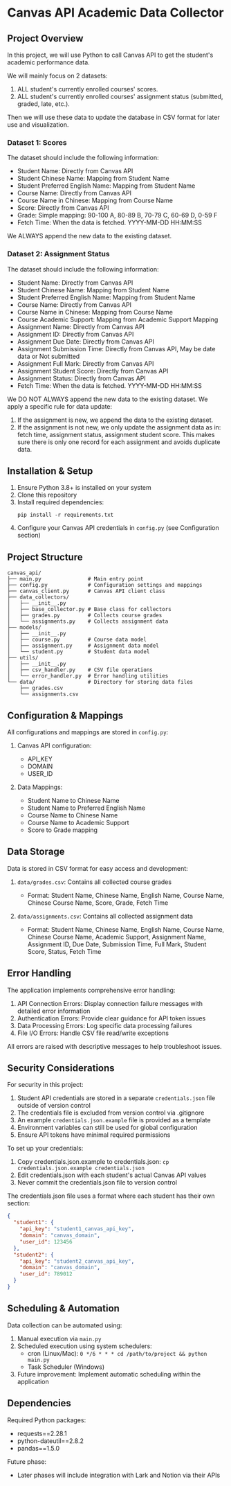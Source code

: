 # Canvas API Academic Data Collector

## Project Overview

In this project, we will use Python to call Canvas API to get the student's academic performance data.

We will mainly focus on 2 datasets:
1. ALL student's currently enrolled courses' scores.
2. ALL student's currently enrolled courses' assignment status (submitted, graded, late, etc.).

Then we will use these data to update the database in CSV format for later use and visualization.

### Dataset 1: Scores

The dataset should include the following information:
- Student Name: Directly from Canvas API
- Student Chinese Name: Mapping from Student Name
- Student Preferred English Name: Mapping from Student Name
- Course Name: Directly from Canvas API
- Course Name in Chinese: Mapping from Course Name
- Score: Directly from Canvas API
- Grade: Simple mapping: 90-100 A, 80-89 B, 70-79 C, 60-69 D, 0-59 F
- Fetch Time: When the data is fetched. YYYY-MM-DD HH:MM:SS

We ALWAYS append the new data to the existing dataset. 

### Dataset 2: Assignment Status

The dataset should include the following information:
- Student Name: Directly from Canvas API
- Student Chinese Name: Mapping from Student Name
- Student Preferred English Name: Mapping from Student Name
- Course Name: Directly from Canvas API
- Course Name in Chinese: Mapping from Course Name
- Course Academic Support: Mapping from Academic Support Mapping
- Assignment Name: Directly from Canvas API
- Assignment ID: Directly from Canvas API
- Assignment Due Date: Directly from Canvas API
- Assignment Submission Time: Directly from Canvas API, May be date data or Not submitted
- Assignment Full Mark: Directly from Canvas API
- Assignment Student Score: Directly from Canvas API
- Assignment Status: Directly from Canvas API
- Fetch Time: When the data is fetched. YYYY-MM-DD HH:MM:SS

We DO NOT ALWAYS append the new data to the existing dataset. 
We apply a specific rule for data update:
1. If the assignment is new, we append the data to the existing dataset.
2. If the assignment is not new, we only update the assignment data as in: fetch time, assignment status, assignment student score.
This makes sure there is only one record for each assignment and avoids duplicate data.

## Installation & Setup

1. Ensure Python 3.8+ is installed on your system
2. Clone this repository
3. Install required dependencies:
   ```
   pip install -r requirements.txt
   ```
4. Configure your Canvas API credentials in `config.py` (see Configuration section)

## Project Structure

```
canvas_api/
├── main.py               # Main entry point
├── config.py             # Configuration settings and mappings
├── canvas_client.py      # Canvas API client class
├── data_collectors/
│   ├── __init__.py
│   ├── base_collector.py # Base class for collectors
│   ├── grades.py         # Collects course grades
│   └── assignments.py    # Collects assignment data
├── models/
│   ├── __init__.py
│   ├── course.py         # Course data model
│   ├── assignment.py     # Assignment data model
│   └── student.py        # Student data model
├── utils/
│   ├── __init__.py
│   ├── csv_handler.py    # CSV file operations
│   └── error_handler.py  # Error handling utilities
└── data/                 # Directory for storing data files
    ├── grades.csv
    └── assignments.csv
```

## Configuration & Mappings

All configurations and mappings are stored in `config.py`:

1. Canvas API configuration:
   - API_KEY
   - DOMAIN
   - USER_ID

2. Data Mappings:
   - Student Name to Chinese Name
   - Student Name to Preferred English Name
   - Course Name to Chinese Name
   - Course Name to Academic Support
   - Score to Grade mapping

## Data Storage

Data is stored in CSV format for easy access and development:

1. `data/grades.csv`: Contains all collected course grades
   - Format: Student Name, Chinese Name, English Name, Course Name, Chinese Course Name, Score, Grade, Fetch Time

2. `data/assignments.csv`: Contains all collected assignment data
   - Format: Student Name, Chinese Name, English Name, Course Name, Chinese Course Name, Academic Support, Assignment Name, Assignment ID, Due Date, Submission Time, Full Mark, Student Score, Status, Fetch Time

## Error Handling

The application implements comprehensive error handling:

1. API Connection Errors: Display connection failure messages with detailed error information
2. Authentication Errors: Provide clear guidance for API token issues
3. Data Processing Errors: Log specific data processing failures
4. File I/O Errors: Handle CSV file read/write exceptions

All errors are raised with descriptive messages to help troubleshoot issues.

## Security Considerations

For security in this project:
1. Student API credentials are stored in a separate `credentials.json` file outside of version control
2. The credentials file is excluded from version control via .gitignore
3. An example `credentials.json.example` file is provided as a template
4. Environment variables can still be used for global configuration
5. Ensure API tokens have minimal required permissions

To set up your credentials:
1. Copy credentials.json.example to credentials.json: `cp credentials.json.example credentials.json`
2. Edit credentials.json with each student's actual Canvas API values
3. Never commit the credentials.json file to version control

The credentials.json file uses a format where each student has their own section:
```json
{
  "student1": {
    "api_key": "student1_canvas_api_key",
    "domain": "canvas_domain",
    "user_id": 123456
  },
  "student2": {
    "api_key": "student2_canvas_api_key",
    "domain": "canvas_domain",
    "user_id": 789012
  }
}
```

## Scheduling & Automation

Data collection can be automated using:

1. Manual execution via `main.py`
2. Scheduled execution using system schedulers:
   - cron (Linux/Mac): `0 */6 * * * cd /path/to/project && python main.py`
   - Task Scheduler (Windows)
3. Future improvement: Implement automatic scheduling within the application

## Dependencies

Required Python packages:
- requests==2.28.1
- python-dateutil==2.8.2
- pandas==1.5.0

Future phase:
- Later phases will include integration with Lark and Notion via their APIs

